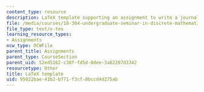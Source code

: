 ```yaml
---
content_type: resource
description: LaTeX template supporting an assignment to write a journal article.
file: /media/courses/18-304-undergraduate-seminar-in-discrete-mathematics-spring-2015/95022bae41b2b771f3cf8bccd4d275ab_template.tex
file_type: text/x-tex
learning_resource_types:
- Assignments
ocw_type: OCWFile
parent_title: Assignments
parent_type: CourseSection
parent_uid: 52ed5162-c38f-fd5d-0dee-3a82287d3342
resourcetype: Other
title: LaTeX template
uid: 95022bae-41b2-b771-f3cf-8bccd4d275ab
---
```

